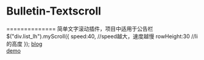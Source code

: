 # Bulletin-Textscroll
==============
简单文字滚动插件，项目中适用于公告栏
$("div.list_lh").myScroll({
     speed:40, //speed越大，速度越慢
     rowHeight:30 //li的高度
});
[blog](http://blog.csdn.net/heyue_99/article/details/74905631)     
[demo](https://heyue-99.github.io/Bulletin-Textscroll/bulletin.html)
